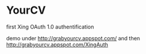 YourCV
======

first Xing OAuth 1.0 authentification

demo under http://grabyourcv.appspot.com/ and then http://grabyourcv.appspot.com/XingAuth
